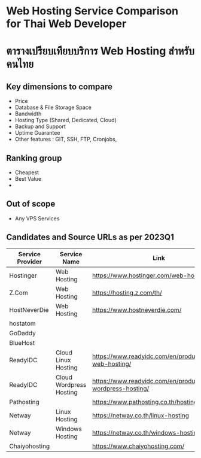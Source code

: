 # Web Hosting Service Comparison for Thai Web Developer
# ตารางเปรียบเทียบบริการ Web Hosting สำหรับคนไทย

## Key dimensions to compare
- Price
- Database & File Storage Space
- Bandwidth
- Hosting Type (Shared, Dedicated, Cloud)
- Backup and Support
- Uptime Guarantee
- Other features : GIT, SSH, FTP, Cronjobs, 

## Ranking group
- Cheapest
- Best Value
- 

## Out of scope
- Any VPS Services

## Candidates and Source URLs as per 2023Q1
| Service Provider  | Service Name                | Link                                                                            |
| ---               | ---                         | ---                                                                             |
| Hostinger         | Web Hosting                 | https://www.hostinger.com/web-hosting                                           |
| Z.Com             | Web Hosting                 | https://hosting.z.com/th/                                                       |
| HostNeverDie      | Web Hosting                 | https://www.hostneverdie.com/                                                   |
| hostatom          |                             |                                                                                 |
| GoDaddy           |                             |                                                                                 |
| BlueHost          |                             |                                                                                 |
| ReadyIDC          | Cloud Linux Hosting         | https://www.readyidc.com/en/products/cloud-web-hosting/                         |
| ReadyIDC          | Cloud Wordpress Hosting     | https://www.readyidc.com/en/products/cloud-wordpress-hosting/                   |
| Pathosting        |                             | https://www.pathosting.co.th/hosting/package                                    |
| Netway            | Linux Hosting               | https://netway.co.th/linux-hosting                                              |
| Netway            | Windows Hosting             | https://netway.co.th/windows-hosting                                            |
| Chaiyohosting     |                             | https://www.chaiyohosting.com/                                                  |
